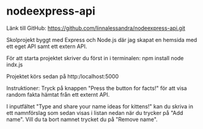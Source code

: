 # nodeexpress-api

Länk till GitHub: https://github.com/linnalessandra/nodeexpress-api.git

Skolprojekt byggt med Express och Node.js där jag skapat en hemsida med ett eget API samt ett extern API.

För att starta projektet skriver du först in i terminalen: 
npm install
node indx.js

Projektet körs sedan på http:/localhost:5000

Instruktioner:
Tryck på knappen "Press the button for facts!" för att visa random fakta hämtat från ett externt API. 

I inputfältet "Type and share your name ideas for kittens!" kan du skriva in ett namnförslag som sedan visas i listan nedan när du trycker på "Add name". Vill du ta bort namnet trycket du på "Remove name".






